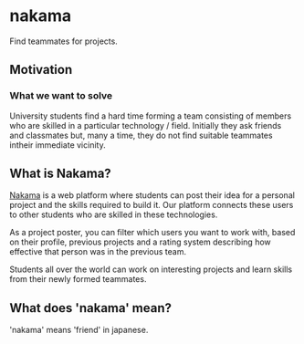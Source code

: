 # nakama
Find teammates for projects.

## Motivation 

### What we want to solve

University students find a hard time forming a team consisting of members who are skilled in a particular technology / field. 
Initially they ask friends and classmates but, many a time, they do not find suitable teammates intheir immediate vicinity.

## What is Nakama?

[Nakama](https://nakama-seven.vercel.app/) is a web platform where students can post their idea for a personal project and the skills required to build it. Our platform connects these users to other students who are skilled in these technologies.

As a project poster, you can filter which users you want to work with, based on their profile, previous projects and a rating system describing how effective that person was in the previous team.

Students all over the world can work on interesting projects and learn skills from their newly formed teammates.


## What does 'nakama' mean?
'nakama' means 'friend' in japanese.
